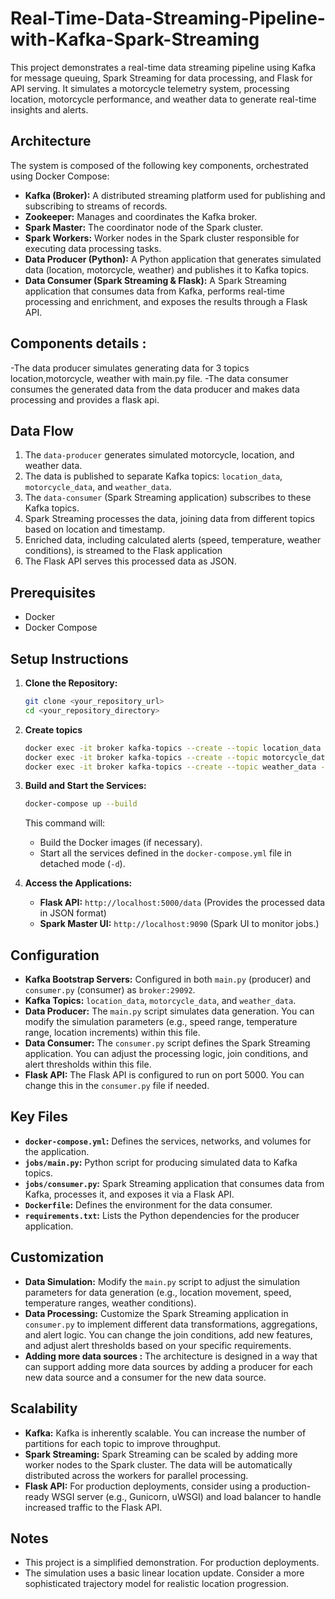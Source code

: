 
# Real-Time-Data-Streaming-Pipeline-with-Kafka-Spark-Streaming


This project demonstrates a real-time data streaming pipeline using Kafka for message queuing, Spark Streaming for data processing, and Flask for API serving.  It simulates a motorcycle telemetry system, processing location, motorcycle performance, and weather data to generate real-time insights and alerts.

## Architecture

The system is composed of the following key components, orchestrated using Docker Compose:

*   **Kafka (Broker):**  A distributed streaming platform used for publishing and subscribing to streams of records.
*   **Zookeeper:** Manages and coordinates the Kafka broker.
*   **Spark Master:**  The coordinator node of the Spark cluster.
*   **Spark Workers:**  Worker nodes in the Spark cluster responsible for executing data processing tasks.
*   **Data Producer (Python):**  A Python application that generates simulated data (location, motorcycle, weather) and publishes it to Kafka topics.
*   **Data Consumer (Spark Streaming & Flask):** A Spark Streaming application that consumes data from Kafka, performs real-time processing and enrichment, and exposes the results through a Flask API.

## Components details :

-The data producer simulates generating data for 3 topics location,motorcycle, weather with main.py file.
-The data consumer consumes the generated data from the data producer and makes data processing and provides a flask api.

## Data Flow

1.  The `data-producer` generates simulated motorcycle, location, and weather data.
2.  The data is published to separate Kafka topics: `location_data`, `motorcycle_data`, and `weather_data`.
3.  The `data-consumer` (Spark Streaming application) subscribes to these Kafka topics.
4.  Spark Streaming processes the data, joining data from different topics based on location and timestamp.
5.  Enriched data, including calculated alerts (speed, temperature, weather conditions), is streamed to the Flask application
6.  The Flask API serves this processed data as JSON.

## Prerequisites

*   Docker
*   Docker Compose

## Setup Instructions

1.  **Clone the Repository:**

    ```bash
    git clone <your_repository_url>
    cd <your_repository_directory>
    ```

2.  **Create topics**

    ```bash
    docker exec -it broker kafka-topics --create --topic location_data --partitions 1 --replication-factor 1 --if-not-exists --zookeeper zookeeper:2181
    docker exec -it broker kafka-topics --create --topic motorcycle_data --partitions 1 --replication-factor 1 --if-not-exists --zookeeper zookeeper:2181
    docker exec -it broker kafka-topics --create --topic weather_data --partitions 1 --replication-factor 1 --if-not-exists --zookeeper zookeeper:2181
    ```

3.  **Build and Start the Services:**

    ```bash
    docker-compose up --build
    ```

    This command will:

    *   Build the Docker images (if necessary).
    *   Start all the services defined in the `docker-compose.yml` file in detached mode (`-d`).

4.  **Access the Applications:**

    *   **Flask API:**  `http://localhost:5000/data` (Provides the processed data in JSON format)
    *   **Spark Master UI:** `http://localhost:9090` (Spark UI to monitor jobs.)

## Configuration

*   **Kafka Bootstrap Servers:** Configured in both `main.py` (producer) and `consumer.py` (consumer) as `broker:29092`.
*   **Kafka Topics:** `location_data`, `motorcycle_data`, and `weather_data`.
*   **Data Producer:** The `main.py` script simulates data generation.  You can modify the simulation parameters (e.g., speed range, temperature range, location increments) within this file.
*   **Data Consumer:** The `consumer.py` script defines the Spark Streaming application.  You can adjust the processing logic, join conditions, and alert thresholds within this file.
*   **Flask API:** The Flask API is configured to run on port 5000.  You can change this in the `consumer.py` file if needed.

## Key Files

*   **`docker-compose.yml`:** Defines the services, networks, and volumes for the application.
*   **`jobs/main.py`:** Python script for producing simulated data to Kafka topics.
*   **`jobs/consumer.py`:**  Spark Streaming application that consumes data from Kafka, processes it, and exposes it via a Flask API.
*   **`Dockerfile`:** Defines the environment for the data consumer.
*   **`requirements.txt`:**  Lists the Python dependencies for the producer application.

## Customization

*   **Data Simulation:**  Modify the `main.py` script to adjust the simulation parameters for data generation (e.g., location movement, speed, temperature ranges, weather conditions).
*   **Data Processing:**  Customize the Spark Streaming application in `consumer.py` to implement different data transformations, aggregations, and alert logic. You can change the join conditions, add new features, and adjust alert thresholds based on your specific requirements.
*   **Adding more data sources :** The architecture is designed in a way that can support adding more data sources by adding a producer for each new data source and a consumer for the new data source.

## Scalability

*   **Kafka:** Kafka is inherently scalable. You can increase the number of partitions for each topic to improve throughput.
*   **Spark Streaming:**  Spark Streaming can be scaled by adding more worker nodes to the Spark cluster.  The data will be automatically distributed across the workers for parallel processing.
*   **Flask API:**  For production deployments, consider using a production-ready WSGI server (e.g., Gunicorn, uWSGI) and load balancer to handle increased traffic to the Flask API.

## Notes

*   This project is a simplified demonstration.  For production deployments.
* The simulation uses a basic linear location update. Consider a more sophisticated trajectory model for realistic location progression.
